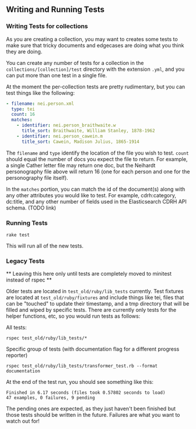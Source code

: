 ## Writing and Running Tests

### Writing Tests for collections

As you are creating a collection, you may want to creates some tests to make sure that tricky documents and edgecases are doing what you think they are doing.

You can create any number of tests for a collection in the `collections/[collection]/test` directory with the extension `.yml`, and you can put more than one test in a single file.

At the moment the per-collection tests are pretty rudimentary, but you can test things like the following:

```yaml
- filename: nei.person.xml
  type: tei
  count: 16
  matches:
    - identifier: nei.person_braithwaite.w
      title_sort: Braithwaite, William Stanley, 1878-1962
    - identifier: nei.person_cawein.m
      title_sort: Cawein, Madison Julius, 1865-1914
```

The `filename` and `type` identify the location of the file you wish to test.  `count` should equal the number of docs you expect the file to return. For example, a single Cather letter file may return one doc, but the Neihardt personography file above will return 16 (one for each person and one for the personography file itself).

In the `matches` portion, you can match the id of the document(s) along with any other attributes you would like to test.  For example, cdrh:category, dc:title, and any other number of fields used in the Elasticsearch CDRH API schema. (TODO link)

### Running Tests

```
rake test
```

This will run all of the new tests.

### Legacy Tests

** Leaving this here only until tests are completely moved to minitest instead of rspec **

Older tests are located in `test_old/ruby/lib_tests` currently.  Test fixtures are located at `test_old/ruby/fixtures` and include things like tei, files that can be "touched" to update their timestamp, and a tmp directory that will be filled and wiped by specific tests.  There are currently only tests for the helper functions, etc, so you would run tests as follows:

All tests:
```
rspec test_old/ruby/lib_tests/*
```
Specific group of tests (with documentation flag for a different progress reporter)
```
rspec test_old/ruby/lib_tests/transformer_test.rb --format documentation
```
At the end of the test run, you should see something like this:
```
Finished in 6.17 seconds (files took 0.57802 seconds to load)
47 examples, 0 failures, 9 pending
```
The pending ones are expected, as they just haven't been finished but those tests should be written in the future.  Failures are what you want to watch out for!
